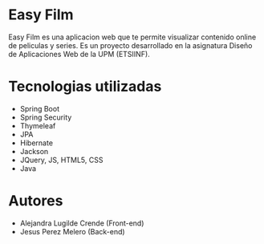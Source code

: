 # Easy Film
Easy Film es una aplicacion web que te permite visualizar contenido online de peliculas y series.
Es un proyecto desarrollado en la asignatura Diseño de Aplicaciones Web de la UPM (ETSIINF).

# Tecnologias utilizadas
- Spring Boot
- Spring Security
- Thymeleaf
- JPA
- Hibernate
- Jackson
- JQuery, JS, HTML5, CSS
- Java

# Autores
- Alejandra Lugilde Crende (Front-end)
- Jesus Perez Melero (Back-end)
